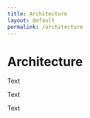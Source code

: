```yaml
---
title: Architecture
layout: default
permalink: /architecture
---
```


# Architecture

Text

[](figures/guidelines/design1.png)
Text

[](figures/guidelines/design2.png)
Text

[](figures/guidelines/design3.png)
